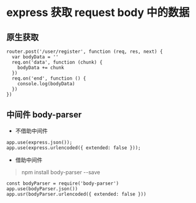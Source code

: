 # express 获取 request body 中的数据

## 原生获取

```
router.post('/user/register', function (req, res, next) {
  var bodyData = ''
  req.on('data', function (chunk) {
    bodyData += chunk
  })
  req.on('end', function () {
    console.log(bodyData)
  })
})
```

## 中间件 body-parser
* 不借助中间件

```
app.use(express.json());
app.use(express.urlencoded({ extended: false }));
```

* 借助中间件
> npm install body-parser --save

```
const bodyParser = require('body-parser')
app.use(bodyParser.json())
app.usr(bodyParser.urlencoded({ extended: false }))
```